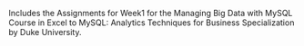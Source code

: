 Includes the Assignments for Week1 for the Managing Big Data with MySQL Course in Excel to MySQL: Analytics Techniques for Business Specialization by Duke University.
